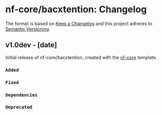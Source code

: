 # nf-core/bacxtention: Changelog

The format is based on [Keep a Changelog](https://keepachangelog.com/en/1.0.0/)
and this project adheres to [Semantic Versioning](https://semver.org/spec/v2.0.0.html).

## v1.0dev - [date]

Initial release of nf-core/bacxtention, created with the [nf-core](https://nf-co.re/) template.

### `Added`

### `Fixed`

### `Dependencies`

### `Deprecated`
